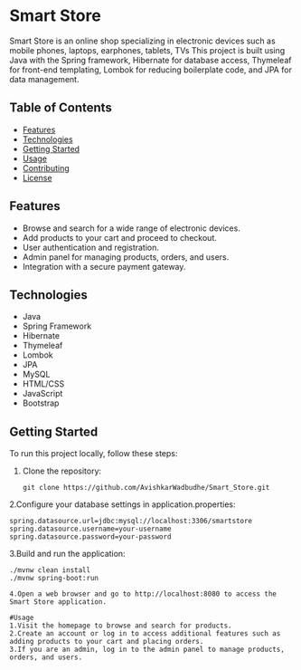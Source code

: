 # Smart Store

Smart Store is an online shop specializing in electronic devices such as mobile phones, laptops, earphones, tablets, TVs
This project is built using Java with the Spring framework, Hibernate for database access, Thymeleaf for front-end templating, Lombok for reducing boilerplate code, and JPA for data management.

## Table of Contents

- [Features](#features)
- [Technologies](#technologies)
- [Getting Started](#getting-started)
- [Usage](#usage)
- [Contributing](#contributing)
- [License](#license)

## Features

- Browse and search for a wide range of electronic devices.
- Add products to your cart and proceed to checkout.
- User authentication and registration.
- Admin panel for managing products, orders, and users.
- Integration with a secure payment gateway.

## Technologies

- Java
- Spring Framework
- Hibernate
- Thymeleaf
- Lombok
- JPA
- MySQL
- HTML/CSS
- JavaScript
- Bootstrap

## Getting Started

To run this project locally, follow these steps:

1. Clone the repository:

   ```shell
   git clone https://github.com/AvishkarWadbudhe/Smart_Store.git

2.Configure your database settings in application.properties:
  ```shell
spring.datasource.url=jdbc:mysql://localhost:3306/smartstore
spring.datasource.username=your-username
spring.datasource.password=your-password
```
3.Build and run the application:
```shell
./mvnw clean install
./mvnw spring-boot:run

4.Open a web browser and go to http://localhost:8080 to access the Smart Store application.

#Usage
1.Visit the homepage to browse and search for products.
2.Create an account or log in to access additional features such as adding products to your cart and placing orders.
3.If you are an admin, log in to the admin panel to manage products, orders, and users.

